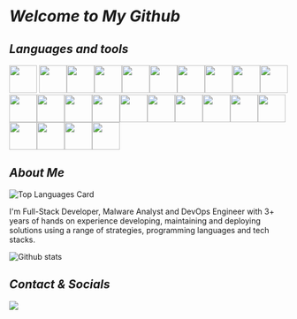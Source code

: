 # _Welcome to My Github_

## _Languages and tools_

<img height=50 src="https://cdn.jsdelivr.net/gh/devicons/devicon/icons/vuejs/vuejs-original.svg" /> <img height=50 src="https://cdn.jsdelivr.net/gh/devicons/devicon/icons/python/python-original.svg" /><img height=50 src="https://cdn.jsdelivr.net/gh/devicons/devicon/icons/javascript/javascript-original.svg" /><img height=50 src="https://cdn.jsdelivr.net/gh/devicons/devicon/icons/react/react-original.svg" /><img height=50 src="https://cdn.jsdelivr.net/gh/devicons/devicon/icons/c/c-original.svg" /><img height=50 src="https://cdn.jsdelivr.net/gh/devicons/devicon/icons/android/android-original.svg" /><img height=50 src="https://cdn.jsdelivr.net/gh/devicons/devicon/icons/bash/bash-original.svg" /><img height=50 src="https://cdn.jsdelivr.net/gh/devicons/devicon/icons/vim/vim-original.svg" /><img height=50 src="https://cdn.jsdelivr.net/gh/devicons/devicon/icons/css3/css3-original.svg" /><img height=50 src="https://cdn.jsdelivr.net/gh/devicons/devicon/icons/html5/html5-original.svg" /><img height=50 src="https://cdn.jsdelivr.net/gh/devicons/devicon/icons/java/java-original.svg" /><img height=50 src="https://cdn.jsdelivr.net/gh/devicons/devicon/icons/nodejs/nodejs-original.svg" /><img height=50 src="https://cdn.jsdelivr.net/gh/devicons/devicon/icons/express/express-original.svg" /><img height=50 src="https://cdn.jsdelivr.net/gh/devicons/devicon/icons/linux/linux-original.svg" /><img height=50 src="https://cdn.jsdelivr.net/gh/devicons/devicon/icons/go/go-original-wordmark.svg" /><img height=50 src="https://cdn.jsdelivr.net/gh/devicons/devicon/icons/django/django-original.svg" /><img height=50 src="https://cdn.jsdelivr.net/gh/devicons/devicon/icons/flask/flask-original.svg" /><img height=50 src="https://cdn.jsdelivr.net/gh/devicons/devicon/icons/pandas/pandas-original.svg" /><img height=50 src="https://cdn.jsdelivr.net/gh/devicons/devicon/icons/unity/unity-original.svg" /><img height=50 src="https://cdn.jsdelivr.net/gh/devicons/devicon/icons/csharp/csharp-original.svg" /><img height=50 src="https://cdn.jsdelivr.net/gh/devicons/devicon/icons/mongodb/mongodb-original-wordmark.svg" /><img height=50 src="https://cdn.jsdelivr.net/gh/devicons/devicon/icons/microsoftsqlserver/microsoftsqlserver-plain-wordmark.svg" /><img height=50 src="https://cdn.jsdelivr.net/gh/devicons/devicon/icons/tailwindcss/tailwindcss-plain.svg" /><img height=50 src="https://cdn.jsdelivr.net/gh/devicons/devicon/icons/nginx/nginx-original.svg" />

## _About Me_

![Top Languages Card](https://github-readme-stats.vercel.app/api/top-langs/?username=Ddenobrega&layout=compact&langs_count=30)

I'm Full-Stack Developer, Malware Analyst and DevOps Engineer with 3+ years of hands on experience developing, maintaining and deploying solutions using a range of strategies, programming languages and tech stacks.

![Github stats](https://github-readme-stats.vercel.app/api?username=ddenobrega&theme=tokyonight&show_icons=true&count_private=true)

## _Contact & Socials_

![](https://img.shields.io/twitter/follow/DcDenobrega?label=Twitter&style=social)
